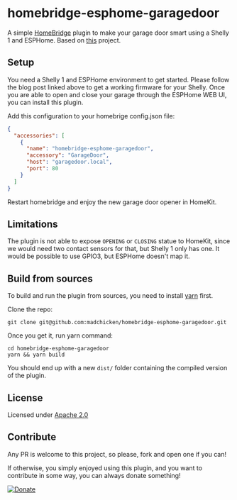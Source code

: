 # homebridge-esphome-garagedoor

A simple [HomeBridge](https://github.com/homebridge/homebridge) plugin to make your
garage door smart using a Shelly 1 and ESPHome. Based on [this](https://savjee.be/2020/06/make-garage-door-opener-smart-shelly-esphome-home-assistant/) project.

## Setup

You need a Shelly 1 and ESPHome environment to get started. Please follow the blog post linked above to get a working firmware for your Shelly.
Once you are able to open and close your garage through the ESPHome WEB UI, you can install this plugin.

Add this configuration to your homebrige config.json file:

```json
{
  "accessories": [
    {
      "name": "homebridge-esphome-garagedoor",
      "accessory": "GarageDoor",
      "host": "garagedoor.local",
      "port": 80
    }
  ]
}
```

Restart homebridge and enjoy the new garage door opener in HomeKit.

## Limitations

The plugin is not able to expose `OPENING` or `CLOSING` statue to HomeKit, since we would need two contact sensors for that, but Shelly 1 only has one. It would be possible to use GPIO3, but ESPHome doesn't map it.

## Build from sources

To build and run the plugin from sources, you need to install [yarn](https://yarnpkg.com) first.

Clone the repo:

    git clone git@github.com:madchicken/homebridge-esphome-garagedoor.git

Once you get it, run yarn command:

    cd homebridge-esphome-garagedoor
    yarn && yarn build

You should end up with a new `dist/` folder containing the compiled version of the plugin.

## License

Licensed under [Apache 2.0](LICENSE)

## Contribute

Any PR is welcome to this project, so please, fork and open one if you can!

If otherwise, you simply enjoyed using this plugin, and you want to contribute in some way, you can always donate something!

[![Donate](https://img.shields.io/badge/Donate-PayPal-green.svg)](paypal.me/madchicken74)
